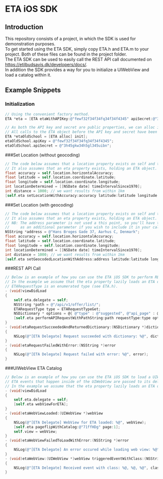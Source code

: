 ETA iOS SDK
===========

Introduction
------------

This repository consists of a project, in which the SDK is used for demonstration purposes.  
To get started using the ETA SDK, simply copy ETA.h and ETA.m to your project. Both of these files can be found in the project folder.  
The ETA SDK can be used to easily call the REST API call documented on https://etilbudsavis.dk/developers/docs/.  
In addition the SDK provides a way for you to initialize a UIWebView and load a catalog within it.

Example Snippets
----------------

### Initialization
```objectivec
// Using the convenient factory method.
ETA *eta = [ETA etaWithAPIKey:@"fewf32f34f34fq34f34f4345" apiSecret:@"3h45gkw34h5gl345uibn"];

// As both the API key and secret are public properties, we can alloc init as well.
// All calls to the ETA object before the API key and secret have been set, will be ignored.
ETA *etaOldSchool = [ETA alloc] init];
etaOldSchool.apiKey = @"fewf32f34f34fq34f34f4345";
etaOldSchool.apiSecret = @"3h45gkw34h5gl345uibn";
```

###Set Location (without geocoding)
```objectivec
// The code below assumes that a location property exists on self and that it holds a CLLocation object.
// It also assumes that an eta property exists, holding an ETA object.
float accuracy = self.location.horizontalAccuracy;
float latitude = self.location.coordinate.latitude;
float longitude = self.location.coordinate.longitude;
int locationDetermined = [[NSDate date] timeIntervalSince1970];
int distance = 1000; // we want results from within 1km
[self.eta setLocationWithAccuracy:accuracy latitude:latitude longitude:longitude locationDetermined:locationDetermined distance:distance];
```

###Set Location (with geocoding)
```objectivec
// The code below assumes that a location property exists on self and that it holds a CLLocation object.
// It also assumes that an eta property exists, holding an ETA object.
// NB: The address parameter is not used a this point, so you'll have to add it
//     as an additional parameter if you wish to include it in your calls.
NSString *address = @"Hans Broges Gade 37, Aarhus C, Denmark";
float accuracy = self.location.horizontalAccuracy;
float latitude = self.location.coordinate.latitude;
float longitude = self.location.coordinate.longitude;
int locationDetermined = [[NSDate date] timeIntervalSince1970];
int distance = 1000; // we want results from within 1km
[self.eta setGeocodedLocationWithAddress:address latitude:latitude longitude:longitude locationDetermined:locationDetermined distance:distance];
```

###REST API Call
```objectivec
// Below is an example of how you can use the ETA iOS SDK to perform REST API calls and react on their results.
// In the example we assume that the eta property lazily loads an ETA object elsewhere.
// ETARequestType is an enumerated type (see ETA.h).
- (void)viewDidLoad
{
    self.eta.delegate = self;
    NSString *path = @"/api/v1/offer/list/";
    ETARequestType type = ETARequestTypeGet;
    NSDictionary * options = @{ @"type" : @"suggested", @"api_page" : @1, @"api_limit" : @25 };
    [self.eta performAPIRequestWithPathString:path requestType:type optionsDictionary:options];
}
- (void)etaRequestSucceededAndReturnedDictionary:(NSDictionary *)dictionary
{
    NSLog(@"[ETA Delegate] Request succeeded with dictionary: %@", dictionary);
}
- (void)etaRequestFailedWithError:(NSString *)error
{
    NSLog(@"[ETA Delegate] Request failed with error: %@", error);
}
```

###UIWebView ETA Catalog
```objectivec
// Below is an example of how you can use the ETA iOS SDK to load a UIWebView with an ETA catalog.
// ETA events that happen inside of the UIWebView are passed to its delegate as shown in the example.
// In the example we assume that the eta property lazily loads an ETA object elsewhere.
- (void)viewDidLoad
{
    self.eta.delegate = self;
    [self.eta webViewForETA];
}
- (void)etaWebViewLoaded:(UIWebView *)webView
{
    NSLog(@"[ETA Delegate] WebView for ETA loaded: %@", webView);
    [self.eta pageflipWithCatalog:@"71ffHDg" page:1];
    self.view = webView;
}
- (void)etaWebViewFailedToLoadWithError:(NSString *)error
{
    NSLog(@"[ETA Delegate] An error occured while loading web view: %@", error);
}
- (void)etaWebView:(UIWebView *)webView triggeredEventWithClass:(NSString *)class type:(NSString *)type dataDictionary:(NSDictionary *)dataDictionary
{
    NSLog(@"[ETA Delegate] Received event with class: %@, %@, %@", class, type, dataDictionary);
}
```